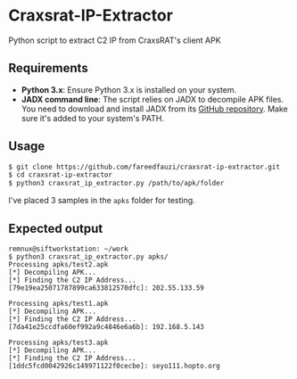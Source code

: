 # Craxsrat-IP-Extractor
Python script to extract C2 IP from CraxsRAT's client APK

## Requirements
- **Python 3.x**: Ensure Python 3.x is installed on your system.
- **JADX command line**: The script relies on JADX to decompile APK files. You need to download and install JADX from its [GitHub repository](https://github.com/skylot/jadx). Make sure it's added to your system's PATH.

## Usage
```bash
$ git clone https://github.com/fareedfauzi/craxsrat-ip-extractor.git
$ cd craxsrat-ip-extractor
$ python3 craxsrat_ip_extractor.py /path/to/apk/folder
```

I've placed 3 samples in the `apks` folder for testing.

## Expected output
```
remnux@siftworkstation: ~/work
$ python3 craxsrat_ip_extractor.py apks/
Processing apks/test2.apk
[*] Decompiling APK...
[*] Finding the C2 IP Address...
[79e19ea25071787899ca633812570dfc]: 202.55.133.59

Processing apks/test1.apk
[*] Decompiling APK...
[*] Finding the C2 IP Address...
[7da41e25ccdfa60ef992a9c4846e6a6b]: 192.168.5.143

Processing apks/test3.apk
[*] Decompiling APK...
[*] Finding the C2 IP Address...
[1ddc5fcd0042926c149971122f0cecbe]: seyo111.hopto.org
```
